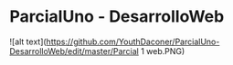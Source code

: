 # ParcialUno - DesarrolloWeb

![alt text](https://github.com/YouthDaconer/ParcialUno-DesarrolloWeb/edit/master/Parcial 1 web.PNG)
